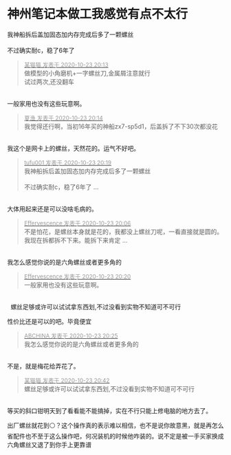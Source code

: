 # 神州笔记本做工我感觉有点不太行


我神船拆后盖加固态加内存完成后多了一颗螺丝<img src="static/image/smiley/yct/010.gif" smilieid="41" border="0" alt="" /><br />
<br />
不过确实耐c，稳了6年了

<div class="quote"><blockquote><font size="2"><a href="https://www.hostloc.com/forum.php?mod=redirect&amp;goto=findpost&amp;pid=9342991&amp;ptid=757748" target="_blank"><font color="#999999">某猫猫 发表于 2020-10-23 20:13</font></a></font><br />
做模型的小角磨机+一字螺丝刀,金属屑注意就行<br />
试过两次,还没翻车</blockquote></div><br />
一般家用也没有这些玩意啊。<img src="static/image/smiley/default/mad.gif" smilieid="11" border="0" alt="" />

<div class="quote"><blockquote><font size="2"><a href="https://www.hostloc.com/forum.php?mod=redirect&amp;goto=findpost&amp;pid=9343002&amp;ptid=757748" target="_blank"><font color="#999999">夏渔 发表于 2020-10-23 20:14</font></a></font><br />
我觉得还行啊，当初16年买的神船zx7-sp5d1，后盖拆了不下30次都没花</blockquote></div><br />
我这个是网卡上的螺丝，天然花的。运气不好吧。

<div class="quote"><blockquote><font size="2"><a href="https://www.hostloc.com/forum.php?mod=redirect&amp;goto=findpost&amp;pid=9343030&amp;ptid=757748" target="_blank"><font color="#999999">tufu001 发表于 2020-10-23 20:19</font></a></font><br />
我神船拆后盖加固态加内存完成后多了一颗螺丝<br />
<br />
不过确实耐c，稳了6年了 ...</blockquote></div><br />
大体用起来还是可以没啥毛病的。

<div class="quote"><blockquote><font size="2"><a href="https://www.hostloc.com/forum.php?mod=redirect&amp;goto=findpost&amp;pid=9342939&amp;ptid=757748" target="_blank"><font color="#999999">Effervescence 发表于 2020-10-23 20:06</font></a></font><br />
不是怕花，是螺丝本身就是花的，我都没上螺丝刀呢，一看直接就是圆的。我现在拆都拆不下来。能拆下来肯定 ...</blockquote></div><br />
我怎么感觉你说的是六角螺丝或者更多角的

<div class="quote"><blockquote><font size="2"><a href="https://www.hostloc.com/forum.php?mod=redirect&amp;goto=findpost&amp;pid=9343032&amp;ptid=757748" target="_blank"><font color="#999999">Effervescence 发表于 2020-10-23 20:20</font></a></font><br />
一般家用也没有这些玩意啊。</blockquote></div><br />
<img src="static/image/smiley/yct/010.gif" smilieid="41" border="0" alt="" />&nbsp;&nbsp;螺丝足够或许可以试试拿东西划,不过没看到实物不知道可不可行

性价比还是可以的吧。毕竟便宜

<div class="quote"><blockquote><font size="2"><a href="https://www.hostloc.com/forum.php?mod=redirect&amp;goto=findpost&amp;pid=9343059&amp;ptid=757748" target="_blank"><font color="#999999">ABCHINA 发表于 2020-10-23 20:25</font></a></font><br />
我怎么感觉你说的是六角螺丝或者更多角的</blockquote></div><br />
不是，就是梅花给弄花了。

<div class="quote"><blockquote><font size="2"><a href="https://www.hostloc.com/forum.php?mod=redirect&amp;goto=findpost&amp;pid=9343127&amp;ptid=757748" target="_blank"><font color="#999999">某猫猫 发表于 2020-10-23 20:42</font></a></font><br />
螺丝足够或许可以试试拿东西划,不过没看到实物不知道可不可行</blockquote></div><br />
等买的斜口钳明天到了看看能不能搞掉，实在不行只能上修电脑的地方去了。

出厂螺丝就花到⚪？这个操作真的表示难以相信，也不是说你故意黑，就是再怎么省配件也不至于这么操作吧，何况装机的时候他咋装的。说不定是被一手买家换成六角螺丝又退了到你手上更靠谱<img id="aimg_A50A5" onclick="zoom(this, this.src, 0, 0, 0)" class="zoom" src="https://cdn.jsdelivr.net/gh/hishis/forum-master/public/images/patch.gif" onmouseover="img_onmouseoverfunc(this)" onload="thumbImg(this)" border="0" alt="" />
